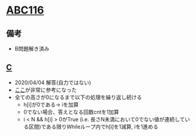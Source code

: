 # [ABC116](https://atcoder.jp/contests/abc116/tasks/)

## 備考

- B問題解き済み

## [C](https://atcoder.jp/contests/abc116/tasks/abc116_c)

- 2020/04/04 解答(自力ではない)
- [ここ](https://drken1215.hatenablog.com/entry/2019/03/03/150200)が非常に参考になった
- 全ての高さが0になるまで以下の処理を繰り返し続ける
  - h[i]が0である→ iを加算
  - 0でない場合、答えとなる回数cntを1加算
  - i < N && h[i] > 0がTrue (i.e. 長さN未満において0でない値が連続している区間)である限りWhileループ内でh[i]を1減算, iを1進める